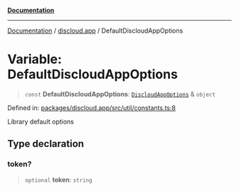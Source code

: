[**Documentation**](../../README.md)

***

[Documentation](../../packages.md) / [discloud.app](../README.md) / DefaultDiscloudAppOptions

# Variable: DefaultDiscloudAppOptions

> `const` **DefaultDiscloudAppOptions**: [`DiscloudAppOptions`](../interfaces/DiscloudAppOptions.md) & `object`

Defined in: [packages/discloud.app/src/util/constants.ts:8](https://github.com/discloud/discloud.app/blob/e06d08869d94db25520cbe5fdcc3cdbc242fb0cb/packages/discloud.app/src/util/constants.ts#L8)

Library default options

## Type declaration

### token?

> `optional` **token**: `string`

